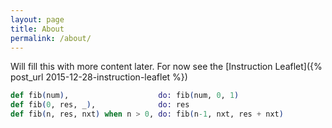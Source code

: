 ```yaml
---
layout: page
title: About
permalink: /about/
---
```


Will fill this with more content later. For now see the [Instruction Leaflet]({% post_url 2015-12-28-instruction-leaflet %})

```elixir title: "Why not?"
def fib(num),                    do: fib(num, 0, 1)
def fib(0, res, _),              do: res
def fib(n, res, nxt) when n > 0, do: fib(n-1, nxt, res + nxt)
```
